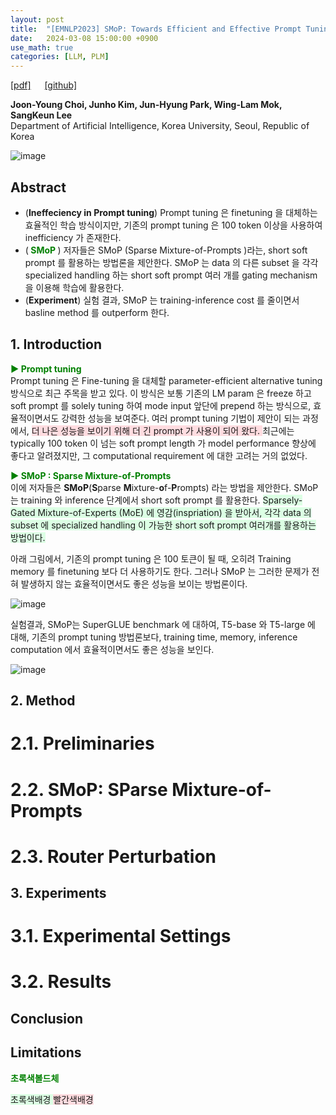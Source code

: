 ```yaml
---
layout: post
title:  "[EMNLP2023] SMoP: Towards Efficient and Effective Prompt Tuning with Sparse Mixture-of-Prompts"
date:   2024-03-08 15:00:00 +0900
use_math: true
categories: [LLM, PLM]
---
```


[[pdf]](https://aclanthology.org/2023.emnlp-main.884.pdf) &emsp;
[[github]](https://github.com/jyjohnchoi/SMoP)

**Joon-Young Choi, Junho Kim, Jun-Hyung Park, Wing-Lam Mok, SangKeun Lee**
<br> Department of Artificial Intelligence, Korea University, Seoul, Republic of Korea &emsp;

![image](https://github.com/yong1-kim/yong1-kim.github.io/assets/42200027/df1bdcd1-e93a-466b-a511-7659476a7e3f)

## Abstract
- (**Ineffeciency in Prompt tuning**) Prompt tuning 은 finetuning 을 대체하는 효율적인 학습 방식이지만, 기존의 prompt tuning 은 100 token 이상을 사용하여 inefficiency 가 존재한다.
- (<span style='color:green;font-weight:bold'> SMoP </span>) 저자들은 SMoP (Sparse Mixture-of-Prompts )라는, short soft prompt 를 활용하는 방법론을 제안한다. SMoP 는 data 의 다른 subset 을 각각 specialized handling 하는 short soft prompt 여러 개를 gating mechanism 을 이용해 학습에 활용한다.
- (**Experiment**) 실험 결과, SMoP 는 training-inference cost 를 줄이면서 basline method 를 outperform 한다.

## 1. Introduction
<span style='color:green;font-weight:bold'> ▶ Prompt tuning </span>
<br>
Prompt tuning 은 Fine-tuning 을 대체할 parameter-efficient alternative tuning 방식으로 최근 주목을 받고 있다.
이 방식은 보통 기존의 LM param 은 freeze 하고 soft prompt 를 solely tuning 하여 mode input 앞단에 prepend 하는 방식으로, 효율적이면서도 강력한 성능을 보여준다.
여러 prompt tuning 기법이 제안이 되는 과정에서, <span style='background-color: #ffdce0'> 더 나은 성능을 보이기 위해 더 긴 prompt 가 사용이 되어 왔다. </span>
최근에는 typically 100 token 이 넘는 soft prompt length 가 model performance 향상에 좋다고 알려졌지만, 그 computational requirement 에 대한 고려는 거의 없었다.

<span style='color:green;font-weight:bold'> ▶ SMoP : Sparse Mixture-of-Prompts </span>
<br>
이에 저자들은 **SMoP**(**S**parse **M**ixture-**o**f-**P**rompts) 라는 방법을 제안한다.
SMoP 는 training 와 inference 단계에서 short soft prompt 를 활용한다.
<span style='background-color: #dcffe4'> 
Sparsely-Gated Mixture-of-Experts (MoE) 에 영감(inspriation) 을 받아서, 각각 data 의 subset 에 specialized handling 이 가능한 short soft prompt 여러개를 활용하는 방법이다.
 </span>

아래 그림에서, 기존의 prompt tuning 은 100 토큰이 될 때, 오히려 Training memory 를 finetuning 보다 더 사용하기도 한다. 그러나 SMoP 는 그러한 문제가 전혀 발생하지 않는 효율적이면서도 좋은 성능을 보이는 방법론이다.
 
![image](https://github.com/yong1-kim/yong1-kim.github.io/assets/42200027/add1757a-8e3a-49fa-b0fc-e95bcc9b205c)

실험결과, SMoP는 SuperGLUE benchmark 에 대하여, T5-base 와 T5-large 에 대해, 기존의 prompt tuning 방법론보다, training time, memory, inference computation 에서 효율적이면서도 좋은 성능을 보인다.


![image](https://github.com/yong1-kim/yong1-kim.github.io/assets/42200027/07b6d773-71f4-492e-a81d-efeabd2e05c0)


## 2. Method
# 2.1. Preliminaries

# 2.2. SMoP: SParse Mixture-of-Prompts

# 2.3. Router Perturbation

## 3. Experiments
# 3.1. Experimental Settings

# 3.2. Results

## Conclusion

## Limitations



<span style='color:green;font-weight:bold'> 초록색볼드체 </span>

<span style='background-color: #dcffe4'> 초록색배경 </span>
<span style='background-color: #ffdce0'> 빨간색배경 </span>
